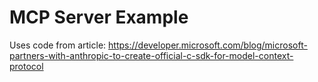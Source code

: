 # MCP Server Example

Uses code from article: https://developer.microsoft.com/blog/microsoft-partners-with-anthropic-to-create-official-c-sdk-for-model-context-protocol